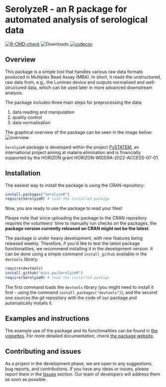 # SerolyzeR - an R package for automated analysis of serological data

<!-- badges: start -->
[![R-CMD-check](https://github.com/mini-pw/SerolyzeR/actions/workflows/R-CMD-check.yaml/badge.svg)](https://github.com/mini-pw/SerolyzeR/actions/workflows/R-CMD-check.yaml)
![Downloads](https://cranlogs.r-pkg.org/badges/SerolyzeR)
[![codecov](https://codecov.io/gh/mini-pw/SerolyzeR/graph/badge.svg?token=11EVHXMHDO)](https://app.codecov.io/gh/mini-pw/SerolyzeR)
<!-- badges: end -->


## Overview
This package is a simple tool that handles various raw data formats produced in Multiplex Bead Assay (MBA). In short, it reads the unstructured, raw data from, e.g., the Luminex device and outputs normalised and well-structured data, which can be used later in more advanced downstream analysis.

The package includes three main steps for preprocessing the data:

1.  data reading and manipulation
2.  quality control
3.  data normalisation


The graphical overview of the package can be seen in the image below:
![overview](https://github.com/mini-pw/SerolyzeR/blob/main/inst/img/overview.png)

`SerolyzeR` package is developed within the project [PvSTATEM](https://www.pvstatem.eu/), an international project aiming at malaria elimination and is financially supported by the HORIZON grant HORIZON-WIDERA-2022-ACCESS-07-01.


## Installation

The easiest way to install the package is using the CRAN repository:
``` r
install.packages("SerolyzeR")
require(SerolyzeR) # load the installed package
```
Now, you are ready to use the package to read your files!

Please note that since uploading the package to the CRAN repository requires the volunteers' time to manually run checks on the packages, the **package version currently released on CRAN might not be the latest**.

The package is under heavy development, with new features being released weekly. Therefore, if you'd like to test the latest package functionalities, we recommend installing it in the development version. It can be done using a simple command `install_github` available in the `devtools` library:

``` r
require(devtools)
install_github("mini-pw/SerolyzeR")
require(SerolyzeR) # load the installed package
```

The first command loads the `devtools` library (you might need to install it first - using the command `install_packages("devtools")`), and the second one sources the git repository with the code of our package and automatically installs it.

## Examples and instructions

The example use of the package and its functionalities can be found in [the vignettes](https://mini-pw.github.io/SerolyzeR/articles/example_script.html).
For more detailed documentation, check [the package website](https://mini-pw.github.io/SerolyzeR/).


## Contributing and issues

As a project in the development phase, we are open to any suggestions, bug reports, and contributions. If you have any ideas or issues, please report them in the [Issues](https://github.com/mini-pw/SerolyzeR/issues) section. Our team of developers will address them as soon as possible.
